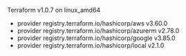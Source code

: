 Terraform v1.0.7
on linux_amd64
+ provider registry.terraform.io/hashicorp/aws v3.60.0
+ provider registry.terraform.io/hashicorp/azurerm v2.78.0
+ provider registry.terraform.io/hashicorp/google v3.85.0
+ provider registry.terraform.io/hashicorp/local v2.1.0
